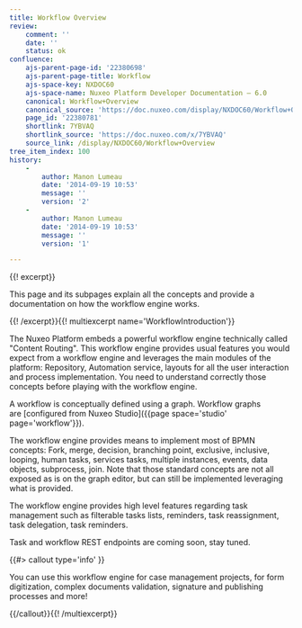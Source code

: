 ```yaml
---
title: Workflow Overview
review:
    comment: ''
    date: ''
    status: ok
confluence:
    ajs-parent-page-id: '22380698'
    ajs-parent-page-title: Workflow
    ajs-space-key: NXDOC60
    ajs-space-name: Nuxeo Platform Developer Documentation — 6.0
    canonical: Workflow+Overview
    canonical_source: 'https://doc.nuxeo.com/display/NXDOC60/Workflow+Overview'
    page_id: '22380781'
    shortlink: 7YBVAQ
    shortlink_source: 'https://doc.nuxeo.com/x/7YBVAQ'
    source_link: /display/NXDOC60/Workflow+Overview
tree_item_index: 100
history:
    -
        author: Manon Lumeau
        date: '2014-09-19 10:53'
        message: ''
        version: '2'
    -
        author: Manon Lumeau
        date: '2014-09-19 10:53'
        message: ''
        version: '1'

---
```

{{! excerpt}}

This page and its subpages explain all the concepts and provide a documentation on how the workflow engine works.

{{! /excerpt}}{{! multiexcerpt name='WorkflowIntroduction'}}

The Nuxeo Platform embeds a powerful workflow engine technically called "Content Routing". This workflow engine provides usual features you would expect from a workflow engine and leverages the main modules of the platform: Repository, Automation service, layouts for all the user interaction and process implementation. You need to understand correctly those concepts before playing with the workflow engine.&nbsp;

A workflow <span class="st">is conceptually defined</span> using a graph. Workflow graphs are&nbsp;[configured from Nuxeo Studio]({{page space='studio' page='workflow'}}).

The workflow engine provides means to implement most of BPMN concepts: Fork, merge, decision, branching point, exclusive, inclusive, looping, human tasks, services tasks, multiple instances, events, data objects, subprocess, join. Note that those standard concepts are not all exposed as is on the graph editor, but can still be implemented leveraging what is provided.

The workflow engine provides high level features regarding task management such as filterable tasks lists, reminders, task reassignment, task delegation, task reminders.

Task and workflow REST endpoints are coming soon, stay tuned.

{{#> callout type='info' }}

You can use this workflow engine for case management projects, for form digitization, complex documents validation, signature and publishing processes and more!

{{/callout}}{{! /multiexcerpt}}
